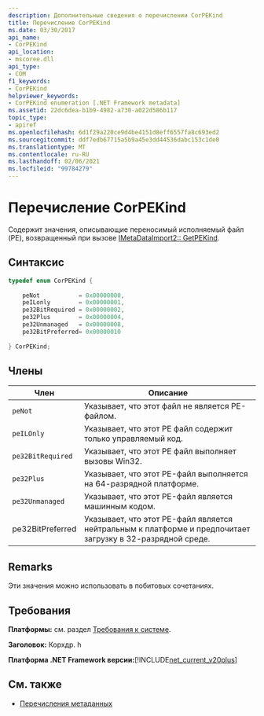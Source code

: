 ```yaml
---
description: Дополнительные сведения о перечислении CorPEKind
title: Перечисление CorPEKind
ms.date: 03/30/2017
api_name:
- CorPEKind
api_location:
- mscoree.dll
api_type:
- COM
f1_keywords:
- CorPEKind
helpviewer_keywords:
- CorPEKind enumeration [.NET Framework metadata]
ms.assetid: 22dc6dea-b1b9-4982-a730-a022d586b117
topic_type:
- apiref
ms.openlocfilehash: 6d1f29a220ce9d4be4151d8eff6557fa8c693ed2
ms.sourcegitcommit: ddf7edb67715a5b9a45e3dd44536dabc153c1de0
ms.translationtype: MT
ms.contentlocale: ru-RU
ms.lasthandoff: 02/06/2021
ms.locfileid: "99784279"
---
```

# <a name="corpekind-enumeration"></a>Перечисление CorPEKind

Содержит значения, описывающие переносимый исполняемый файл (PE), возвращенный при вызове [IMetaDataImport2:: GetPEKind](imetadataimport2-getpekind-method.md).  
  
## <a name="syntax"></a>Синтаксис  
  
```cpp  
typedef enum CorPEKind {  
  
    peNot           = 0x00000000,  
    peILonly        = 0x00000001,  
    pe32BitRequired = 0x00000002,  
    pe32Plus        = 0x00000004,  
    pe32Unmanaged   = 0x00000008,  
    pe32BitPreferred= 0x00000010  
  
} CorPEKind;  
```  
  
## <a name="members"></a>Члены  
  
|Член|Описание|  
|------------|-----------------|  
|`peNot`|Указывает, что этот файл не является PE-файлом.|  
|`peILOnly`|Указывает, что этот PE файл содержит только управляемый код.|  
|`pe32BitRequired`|Указывает, что этот PE файл выполняет вызовы Win32.|  
|`pe32Plus`|Указывает, что этот PE-файл выполняется на 64-разрядной платформе.|  
|`pe32Unmanaged`|Указывает, что этот PE-файл является машинным кодом.|  
|pe32BitPreferred|Указывает, что этот PE-файл является нейтральным к платформе и предпочитает загрузку в 32-разрядной среде.|  
  
## <a name="remarks"></a>Remarks  

 Эти значения можно использовать в побитовых сочетаниях.  
  
## <a name="requirements"></a>Требования  

 **Платформы:** см. раздел [Требования к системе](../../get-started/system-requirements.md).  
  
 **Заголовок:** Корхдр. h  
  
 **Платформа .NET Framework версии:**[!INCLUDE[net_current_v20plus](../../../../includes/net-current-v20plus-md.md)]  
  
## <a name="see-also"></a>См. также

- [Перечисления метаданных](metadata-enumerations.md)
